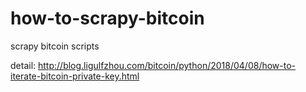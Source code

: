 # how-to-scrapy-bitcoin
scrapy bitcoin scripts 

detail:  http://blog.ligulfzhou.com/bitcoin/python/2018/04/08/how-to-iterate-bitcoin-private-key.html
